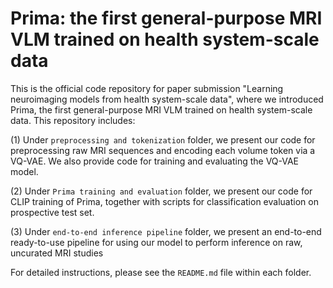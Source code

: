 # Prima: the first general-purpose MRI VLM trained on health system-scale data

This is the official code repository for paper submission "Learning neuroimaging models from health system-scale data", where we introduced Prima, the first general-purpose MRI VLM trained on health system-scale data. This repository includes:

(1) Under `preprocessing and tokenization` folder, we present our code for preprocessing raw MRI sequences and encoding each volume token via a VQ-VAE. We also provide code for training and evaluating the VQ-VAE model.

(2) Under `Prima training and evaluation` folder, we present our code for CLIP training of Prima, together with scripts for classification evaluation on prospective test set.

(3) Under `end-to-end inference pipeline` folder, we present an end-to-end ready-to-use pipeline for using our model to perform inference on raw, uncurated MRI studies

For detailed instructions, please see the `README.md` file within each folder.
